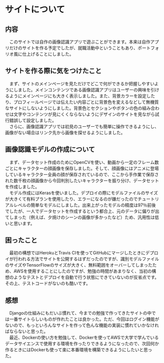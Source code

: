 # サイトについて
## 内容
　このサイトでは自作の画像認識アプリで遊ぶことができます。本来は自作アプリだけのサイトを作る予定でしたが、就職活動中ということもあり、ポートフォリオ風に仕上げることにしました。
<br>
## サイトを作る際に気をつけたこと
　まず、サイトのメインページを見ただけでどこで何ができるか把握しやすいようにしました。メインコンテンツである画像認識アプリはユーザーの興味を引けるようにメインページにも大きく表示しました。また、背景カラーを設定したり、プロフィールページでは伝えたい内容ごとに背景色を変えるなどして無機質なサイトにしないようにしました。背景色とセクションやボタンの色の組み合わせは文字やコンテンツが見にくくならないようにデザインのサイトを見ながら試行錯誤して設定しました。<br>
　さらに、画像認識アプリでは初見のユーザーでも簡単に操作できるようにし、画像がない場合はリンク先から画像を探せるようにしました。<br>

## 画像認識モデルの作成について
　まず、データセット作成のためにOpenCVを使い、動画から一定のフレーム数ごとにキャラクターの顔画像を保存しました。そして、顔画像にはアニメに登場しているキャラクター全員の顔が保存されているので、ここから手作業で保存された数千枚の顔画像から今回判別したいキャラクターを振り分け、データセットを作成しました。<br>
　モデル作成にはKerasを使いました。デプロイの際にモデルファイルのサイズが大きくて有料プランを使用したり、エラーになるのが嫌だったのでチュートリアルレベルの簡単なモデルにしました。出来上がったモデルの精度は97％前後でしたが、一人でデータセットを作成するという都合上、元のデータに偏りが出てしまった（例えば、夕焼けのシーンの画像が多かったなど）ため、汎用性は低いと思います。

## 困ったこと
　最初の構想ではHerokuとTravis CIを使ってGitHubにマージしたときにデプロイが行われる方法でサイトを公開するはずだったのですが、識別モデルファイルのサイズやTensorFlowのサイズが大きく、無料範囲をオーバーしてしまったため、AWSを使用することにしたのですが、勉強の時間があまりなく、当初の構想のようなテストとデプロイを自動で行う状態にできていないのが反省点です。その上、テストコードがないのも酷いです。

## 感想
　Djangoの仕組みにもだいぶ慣れて、今までの勉強で作ってきたサイトの中では一番サイトらしいものが作れたことは良かった。ただ、今回はログイン機能がないので、もっといろんなサイトを作って色んな機能の実装に慣れていかなければならないと思った。<br>
　最近、Dockerの使い方を勉強して、Dockerを使ってAWSで大学で学んでいるデータサイエンスで使用する環境を作ったりできるようになったので、次回何か作るときにはDockerも使って楽に本番環境を構築できるようにしたいと思った。